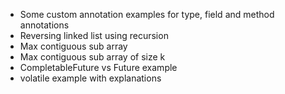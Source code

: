 - Some custom annotation examples for type, field and method annotations
- Reversing linked list using recursion
- Max contiguous sub array 
- Max contiguous sub array of size k
- CompletableFuture vs Future example
- volatile example with explanations